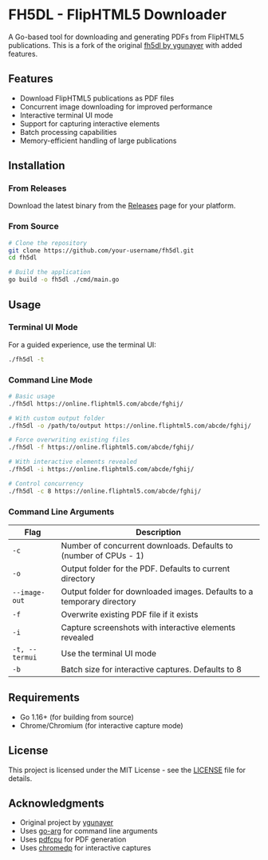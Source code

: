 # FH5DL - FlipHTML5 Downloader

A Go-based tool for downloading and generating PDFs from FlipHTML5 publications. This is a fork of the original [fh5dl by ygunayer](https://github.com/ygunayer/fh5dl) with added features.

## Features

- Download FlipHTML5 publications as PDF files
- Concurrent image downloading for improved performance
- Interactive terminal UI mode
- Support for capturing interactive elements
- Batch processing capabilities
- Memory-efficient handling of large publications

## Installation

### From Releases

Download the latest binary from the [Releases](https://github.com/ygunayer/fh5dl/releases) page for your platform.

### From Source

```bash
# Clone the repository
git clone https://github.com/your-username/fh5dl.git
cd fh5dl

# Build the application
go build -o fh5dl ./cmd/main.go
```

## Usage

### Terminal UI Mode

For a guided experience, use the terminal UI:

```bash
./fh5dl -t
```

### Command Line Mode

```bash
# Basic usage
./fh5dl https://online.fliphtml5.com/abcde/fghij/

# With custom output folder
./fh5dl -o /path/to/output https://online.fliphtml5.com/abcde/fghij/

# Force overwriting existing files
./fh5dl -f https://online.fliphtml5.com/abcde/fghij/

# With interactive elements revealed
./fh5dl -i https://online.fliphtml5.com/abcde/fghij/

# Control concurrency
./fh5dl -c 8 https://online.fliphtml5.com/abcde/fghij/
```

### Command Line Arguments

| Flag | Description |
|------|-------------|
| `-c` | Number of concurrent downloads. Defaults to (number of CPUs - 1) |
| `-o` | Output folder for the PDF. Defaults to current directory |
| `--image-out` | Output folder for downloaded images. Defaults to a temporary directory |
| `-f` | Overwrite existing PDF file if it exists |
| `-i` | Capture screenshots with interactive elements revealed |
| `-t, --termui` | Use the terminal UI mode |
| `-b` | Batch size for interactive captures. Defaults to 8 |

## Requirements

- Go 1.16+ (for building from source)
- Chrome/Chromium (for interactive capture mode)

## License

This project is licensed under the MIT License - see the [LICENSE](LICENSE) file for details.

## Acknowledgments

- Original project by [ygunayer](https://github.com/ygunayer/fh5dl)
- Uses [go-arg](https://github.com/alexflint/go-arg) for command line arguments
- Uses [pdfcpu](https://github.com/pdfcpu/pdfcpu) for PDF generation
- Uses [chromedp](https://github.com/chromedp/chromedp) for interactive captures 